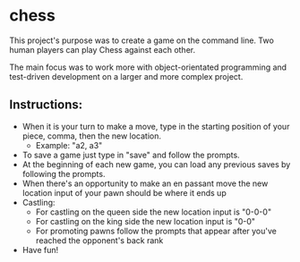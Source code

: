 # chess

This project's purpose was to create a game on the command line. Two human players can play Chess against each other.

The main focus was to work more with object-orientated programming and test-driven development on a larger and more complex project.


## Instructions:
- When it is your turn to make a move, type in the starting position of your piece, comma, then the new location.
    - Example: "a2, a3"
- To save a game just type in "save" and follow the prompts.
- At the beginning of each new game, you can load any previous saves by following the prompts.
- When there's an opportunity to make an en passant move the new location input of your pawn should be where it ends up
- Castling:
    - For castling on the queen side the new location input is "0-0-0"
    - For castling on the king side the new location input is "0-0"
    - For promoting pawns follow the prompts that appear after you've reached the opponent's back rank
- Have fun!